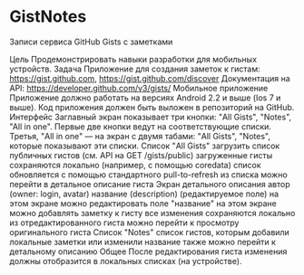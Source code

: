 # GistNotes
Записи сервиса GitHub Gists с заметками

Цель
Продемонстрировать навыки разработки для мобильных устройств.
Задача
Приложение для создания заметок к гистам: https://gist.github.com, https://gist.github.com/discover
Документация на API: https://developer.github.com/v3/gists/
Мобильное приложение
Приложение должно работать на версиях Android 2.2 и выше (Ios 7 и выше).
Код приложения должен быть выложен в репозиторий на GitHub.
Интерфейс
Заглавный экран показывает три кнопки: "All Gists", "Notes", "All in one".
Первые две кнопки ведут на соответствующие списки. 
Третья, "All in one" — на экран с двумя табами: "All Gists", "Notes", которые показывают эти списки.
Список "All Gists"
загрузить список публичных гистов (см. API на GET /gists/public)
загруженные гисты сохраняются локально (например, с помощью coredata) 
список обновляется с помощью стандартного pull-to-refresh
из списка можно перейти в детальное описание гиста
Экран детального описания
автор (owner: login, avatar)
название (description) (редактируемое поле)
на этом экране можно редактировать поле "название"
на этом экране можно добавлять заметку к гисту
все изменения сохраняются локально
из отредактированного гиста можно перейти к просмотру оригинального гиста
Список "Notes"
список гистов, которым добавили локальные заметки или изменили название
также можно перейти к детальному описанию
Общее
После редактирования гиста изменения должны отобразится в локальных списках (на устройстве).
